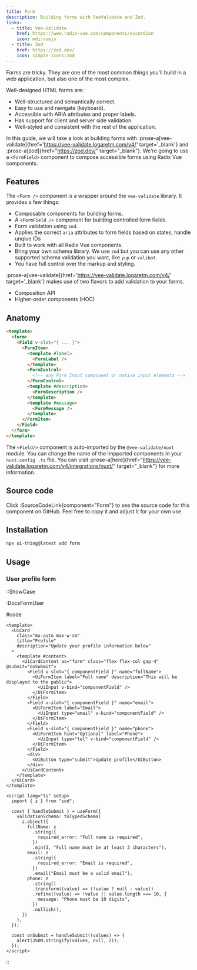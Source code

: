 ```yaml
---
title: Form
description: Building forms with VeeValidate and Zod.
links:
  - title: Vee-Validate
    href: https://www.radix-vue.com/components/accordion
    icon: mdi:vuejs
  - title: Zod
    href: https://zod.dev/
    icon: simple-icons:zod
---
```


Forms are tricky. They are one of the most common things you'll build in a web application, but also one of the most complex.

Well-designed HTML forms are:

- Well-structured and semantically correct.
- Easy to use and navigate (keyboard).
- Accessible with ARIA attributes and proper labels.
- Has support for client and server side validation.
- Well-styled and consistent with the rest of the application.

In this guide, we will take a look at building forms with :prose-a[vee-validate]{href='https://vee-validate.logaretm.com/v4/' target='\_blank'} and :prose-a[zod]{href="https://zod.dev/" target="\_blank"}. We're going to use a `<FormField>` component to compose accessible forms using Radix Vue components.

## Features

The `<Form />` component is a wrapper around the `vee-validate` library. It provides a few things:

- Composable components for building forms.
- A `<FormField />` component for building controlled form fields.
- Form validation using `zod`.
- Applies the correct `aria` attributes to form fields based on states, handle unqiue IDs
- Built to work with all Radix Vue components.
- Bring your own schema library. We use `zod` but you can use any other supported schema validation you want, like `yup` or `valibot`.
- You have full control over the markup and styling.

:prose-a[vee-validate]{href='https://vee-validate.logaretm.com/v4/' target='\_blank'} makes use of two flavors to add validation to your forms.

- Composition API
- Higher-order components (HOC)

## Anatomy

```html
<template>
  <form>
    <Field v-slot="{ ... }">
      <FormItem>
        <template #label>
          <FormLabel />
        </template>
        <FormControl>
          <!-- any Form Input component or native input elements -->
        </FormControl>
        <template #description>
          <FormDescription />
        </template>
        <template #message>
          <FormMessage />
        </template>
      </FormItem>
    </Field>
  </form>
</template>
```

The `<Field/>` component is auto-imported by the `@vee-validate/nuxt` module. You can change the name of the impported components in your `nuxt.config
.ts` file. You can visit :prose-a[here]{href="https://vee-validate.logaretm.com/v4/integrations/nuxt/" target="\_blank"} for more information.

## Source code

Click :SourceCodeLink{component="Form"} to see the source code for this component on GitHub. Feel free to copy it and adjust it for your own use.

## Installation

```bash
npx ui-thing@latest add form
```

## Usage

### User profile form

::ShowCase

:DocsFormUser

#code

<!-- automd:file src="../../app/components/content/Docs/Form/DocsFormUser.vue" code lang="vue" -->

```vue [DocsFormUser.vue]
<template>
  <UiCard
    class="mx-auto max-w-sm"
    title="Profile"
    description="Update your profile information below"
  >
    <template #content>
      <UiCardContent as="form" class="flex flex-col gap-4" @submit="onSubmit">
        <Field v-slot="{ componentField }" name="fullName">
          <UiFormItem label="Full name" description="This will be displayed to the public">
            <UiInput v-bind="componentField" />
          </UiFormItem>
        </Field>
        <Field v-slot="{ componentField }" name="email">
          <UiFormItem label="Email">
            <UiInput type="email" v-bind="componentField" />
          </UiFormItem>
        </Field>
        <Field v-slot="{ componentField }" name="phone">
          <UiFormItem hint="Optional" label="Phone">
            <UiInput type="tel" v-bind="componentField" />
          </UiFormItem>
        </Field>
        <div>
          <UiButton type="submit">Update profile</UiButton>
        </div>
      </UiCardContent>
    </template>
  </UiCard>
</template>

<script lang="ts" setup>
  import { z } from "zod";

  const { handleSubmit } = useForm({
    validationSchema: toTypedSchema(
      z.object({
        fullName: z
          .string({
            required_error: "Full name is required",
          })
          .min(3, "Full name must be at least 3 characters"),
        email: z
          .string({
            required_error: "Email is required",
          })
          .email("Email must be a valid email"),
        phone: z
          .string()
          .transform((value) => (!value ? null : value))
          .refine((value) => !value || value.length === 10, {
            message: "Phone must be 10 digits",
          })
          .nullish(),
      })
    ),
  });

  const onSubmit = handleSubmit((values) => {
    alert(JSON.stringify(values, null, 2));
  });
</script>

```

<!-- /automd -->

::
